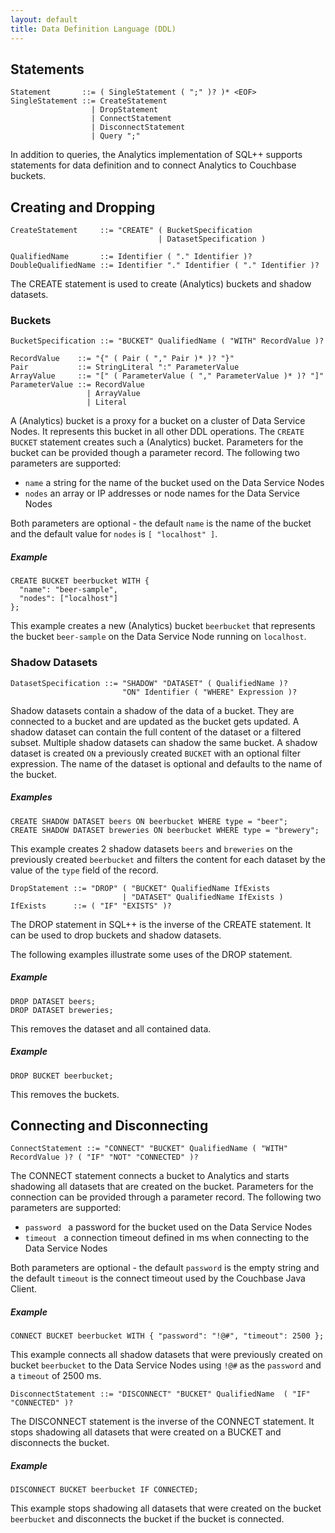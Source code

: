 ```yaml
---
layout: default
title: Data Definition Language (DDL)
---
```


## <a id="Statements">Statements</a>

    Statement       ::= ( SingleStatement ( ";" )? )* <EOF>
    SingleStatement ::= CreateStatement
                      | DropStatement
                      | ConnectStatement
                      | DisconnectStatement
                      | Query ";"

In addition to queries, the Analytics implementation of SQL++ supports statements for data definition and to connect Analytics to Couchbase buckets.

## <a id="Creating_and_dropping">Creating and Dropping</a>

    CreateStatement     ::= "CREATE" ( BucketSpecification
                                     | DatasetSpecification )

    QualifiedName       ::= Identifier ( "." Identifier )?
    DoubleQualifiedName ::= Identifier "." Identifier ( "." Identifier )?

The CREATE statement is used to create (Analytics) buckets and shadow datasets.

### <a id="Buckets">Buckets</a>

    BucketSpecification ::= "BUCKET" QualifiedName ( "WITH" RecordValue )?

    RecordValue    ::= "{" ( Pair ( "," Pair )* )? "}"
    Pair           ::= StringLiteral ":" ParameterValue
    ArrayValue     ::= "[" ( ParameterValue ( "," ParameterValue )* )? "]"
    ParameterValue ::= RecordValue
                     | ArrayValue
                     | Literal

A (Analytics) bucket is a proxy for a bucket on a cluster of Data Service Nodes.
It represents this bucket in all other DDL operations.
The `CREATE BUCKET` statement creates such a (Analytics) bucket.
Parameters for the bucket can be provided though a parameter record.
The following two parameters are supported:

- `name` a string for the name of the bucket used on the Data Service Nodes
- `nodes` an array or IP addresses or node names for the Data Service Nodes

Both parameters are optional - the default `name` is the name of the bucket and the default value for `nodes` is `[ "localhost" ]`.

##### Example

    CREATE BUCKET beerbucket WITH {
      "name": "beer-sample",
      "nodes": ["localhost"]
    };

This example creates a new (Analytics) bucket `beerbucket` that represents the bucket `beer-sample` on the Data Service Node running on `localhost`.

### <a id="Shadow_datasets">Shadow Datasets</a>

    DatasetSpecification ::= "SHADOW" "DATASET" ( QualifiedName )?
                             "ON" Identifier ( "WHERE" Expression )?

Shadow datasets contain a shadow of the data of a bucket.
They are connected to a bucket and are updated as the bucket gets updated.
A shadow dataset can contain the full content of the dataset or a filtered subset.
Multiple shadow datasets can shadow the same bucket.
A shadow dataset is created `ON` a previously created `BUCKET` with an optional filter expression.
The name of the dataset is optional and defaults to the name of the bucket.

##### Examples

    CREATE SHADOW DATASET beers ON beerbucket WHERE type = "beer";
    CREATE SHADOW DATASET breweries ON beerbucket WHERE type = "brewery";

This example creates 2 shadow datasets `beers` and `breweries` on the previously created `beerbucket` and filters the content for each dataset by the value of the `type` field of the record.


    DropStatement ::= "DROP" ( "BUCKET" QualifiedName IfExists
                             | "DATASET" QualifiedName IfExists )
    IfExists      ::= ( "IF" "EXISTS" )?

The DROP statement in SQL++ is the inverse of the CREATE statement.
It can be used to drop buckets and shadow datasets.

The following examples illustrate some uses of the DROP statement.

##### Example

    DROP DATASET beers;
    DROP DATASET breweries;

This removes the dataset and all contained data.

##### Example

    DROP BUCKET beerbucket;

This removes the buckets.

## <a id="Connecting_and_disconnecting">Connecting and Disconnecting</a>

    ConnectStatement ::= "CONNECT" "BUCKET" QualifiedName ( "WITH" RecordValue )? ( "IF" "NOT" "CONNECTED" )?

The CONNECT statement connects a bucket to Analytics and starts shadowing all datasets that are created on the bucket.
Parameters for the connection can be provided through a parameter record.
The following two parameters are supported:

- `password ` a password for the bucket used on the Data Service Nodes
- `timeout ` a connection timeout defined in ms when connecting to the Data Service Nodes

Both parameters are optional - the default `password` is the empty string and the default `timeout` is the connect timeout used by the Couchbase Java Client.

##### Example

    CONNECT BUCKET beerbucket WITH { "password": "!@#", "timeout": 2500 };

This example connects all shadow datasets that were previously created on bucket `beerbucket` to the Data Service Nodes using `!@#` as the `password` and a `timeout` of 2500 ms.

    DisconnectStatement ::= "DISCONNECT" "BUCKET" QualifiedName  ( "IF" "CONNECTED" )?

The DISCONNECT statement is the inverse of the CONNECT statement.
It stops shadowing all datasets that were created on a BUCKET and disconnects the bucket.

##### Example

    DISCONNECT BUCKET beerbucket IF CONNECTED;

This example stops shadowing all datasets that were created on the bucket `beerbucket` and disconnects the bucket if the bucket is connected.

<!--
###Extension: Typed datasets

Or in the future case of a typed dataset - right now the type defaults to
XxxType - the syntax would be: CREATE SHADOW DATASET beers(BeerType) ON
beerbucket WHERE type = "beer";


https://docs.oracle.com/database/121/SQLRF/statements_7002.htm#SQLRF01402
http://www.ibm.com/support/knowledgecenter/SSEPEK_11.0.0/sqlref/src/tpc/db2z_sql_createtable.html
https://msdn.microsoft.com/en-us/library/ms174979.aspx
http://infocenter.sybase.com/help/index.jsp?topic=/com.sybase.infocenter.dc36272.1550/html/commands/X80969.htm
-->
